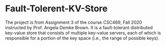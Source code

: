 # Fault-Tolerent-KV-Store

The project is from Assignment 3 of the course CSC469, Fall 2020 instructed by Prof. Angela Demke Brown. It is a fault-tolerant distributed key-value store that consists of multiple key-value servers, each of which is responsible for a portion of the key space (i.e., the range of possible keys). 
